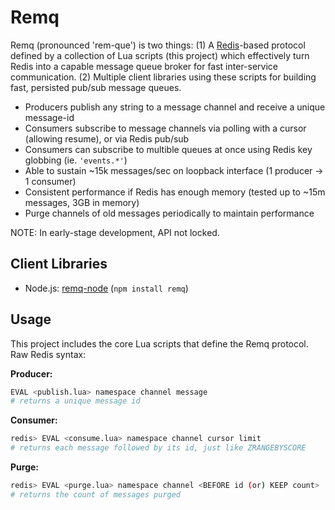 # Remq

Remq (pronounced 'rem-que') is two things: (1) A [Redis](http://redis.io)-based protocol defined by a collection of Lua scripts (this project) which effectively turn Redis into a capable message queue broker for fast inter-service communication. (2) Multiple client libraries using these scripts for building fast, persisted pub/sub message queues.

  - Producers publish any string to a message channel and receive a unique message-id
  - Consumers subscribe to message channels via polling with a cursor (allowing resume), or via Redis pub/sub
  - Consumers can subscribe to multible queues at once using Redis key globbing (ie. `'events.*'`)
  - Able to sustain ~15k messages/sec on loopback interface (1 producer -> 1 consumer)
  - Consistent performance if Redis has enough memory (tested up to ~15m messages, 3GB in memory)
  - Purge channels of old messages periodically to maintain performance

NOTE: In early-stage development, API not locked.

## Client Libraries

- Node.js: [remq-node](https://github.com/kainosnoema/remq-node) (`npm install remq`)

## Usage

This project includes the core Lua scripts that define the Remq protocol. Raw Redis syntax:

**Producer:**
``` sh
EVAL <publish.lua> namespace channel message
# returns a unique message id
```

**Consumer:**
``` sh
redis> EVAL <consume.lua> namespace channel cursor limit
# returns each message followed by its id, just like ZRANGEBYSCORE
```

**Purge:**
``` sh
redis> EVAL <purge.lua> namespace channel <BEFORE id (or) KEEP count>
# returns the count of messages purged
```